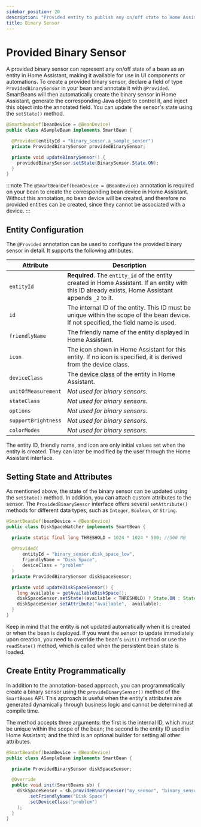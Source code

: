 ```yaml
---
sidebar_position: 20
description: "Provided entity to publish any on/off state to Home Assistant"
title: Binary Sensor
---
```


# Provided Binary Sensor

A provided binary sensor can represent any on/off state of a bean as an entity in Home Assistant, making it available 
for use in UI components or automations. To create a provided binary sensor, declare a field of type `ProvidedBinarySensor` 
in your bean and annotate it with `@Provided`. SmartBeans will then automatically create the binary sensor in Home 
Assistant, generate the corresponding Java object to control it, and inject this object into the annotated field. You 
can update the sensor's state using the `setState()` method.

````java
@SmartBeanDef(beanDevice = @BeanDevice)
public class ASampleBean implements SmartBean {

  @Provided(entityId = "binary_sensor.a_sample_sensor")
  private ProvidedBinarySensor providedBinarySensor;

  private void updateBinarySensor() {
    providedBinarySensor.setState(BinarySensor.State.ON);
  }
}
````

:::note
The `@SmartBeanDef(beanDevice = @BeanDevice)` annotation is required on your bean to create the corresponding bean device 
in Home Assistant. Without this annotation, no bean device will be created, and therefore no provided entities can be 
created, since they cannot be associated with a device.
:::

## Entity Configuration

The `@Provided` annotation can be used to configure the provided binary sensor in detail. It supports the following 
attributes:

| Attribute           | Description                                                                                                                                         |
|---------------------|-----------------------------------------------------------------------------------------------------------------------------------------------------|
| `entityId`          | **Required**. The `entity_id` of the entity created in Home Assistant. If an entity with this ID already exists, Home Assistant appends `_2` to it. |
| `id`                | The internal ID of the entity. This ID must be unique within the scope of the bean device. If not specified, the field name is used.                |
| `friendlyName`      | The friendly name of the entity displayed in Home Assistant.                                                                                        |
| `icon`              | The icon shown in Home Assistant for this entity. If no icon is specified, it is derived from the device class.                                     |
| `deviceClass`       | The [device class](https://www.home-assistant.io/integrations/binary_sensor/#device-class) of the entity in Home Assistant.                         |
| `unitOfMeasurement` | _Not used for binary sensors._                                                                                                                      |
| `stateClass`        | _Not used for binary sensors._                                                                                                                      |
| `options`           | _Not used for binary sensors._                                                                                                                      |
| `supportBrightness` | _Not used for binary sensors._                                                                                                                      |
| `colorModes`        | _Not used for binary sensors._                                                                                                                      |

The entity ID, friendly name, and icon are only initial values set when the entity is created. They can later be 
modified by the user through the Home Assistant interface.

## Setting State and Attributes

As mentioned above, the state of the binary sensor can be updated using the `setState()` method. In addition, you can 
attach custom attributes to the sensor. The `ProvidedBinarySensor` interface offers several `setAttribute()` methods for
different data types, such as `Integer`, `Boolean`, or `String`.

````java
@SmartBeanDef(beanDevice = @BeanDevice)
public class DiskSpaceWatcher implements SmartBean {

  private static final long THRESHOLD = 1024 * 1024 * 500; //500 MB
  
  @Provided(
      entityId = "binary_sensor.disk_space_low",
      friendlyName = "Disk Space",
      deviceClass = "problem"
  )
  private ProvidedBinarySensor diskSpaceSensor;

  private void updateDiskSpaceSensor() {
    long available = getAvailableDiskSpace();
    diskSpaceSensor.setState((available < THRESHOLD) ? State.ON : State.OFF);
    diskSpaceSensor.setAttribute("available",  available);
  }
}
````

Keep in mind that the entity is not updated automatically when it is created or when the bean is deployed. If you want
the sensor to update immediately upon creation, you need to override the bean's `init()` method or use the `readState()`
method, which is called when the persistent bean state is loaded.

## Create Entity Programmatically

In addition to the annotation-based approach, you can programmatically create a binary sensor using the 
`provideBinarySensor()` method of the `SmartBeans` API. This approach is useful when the entity's attributes are 
generated dynamically through business logic and cannot be determined at compile time. 

The method accepts three arguments: the first is the internal ID, which must be unique within the scope of the bean; 
the second is the entity ID used in Home Assistant; and the third is an optional builder for setting all other 
attributes.

````java
@SmartBeanDef(beanDevice = @BeanDevice)
public class ASampleBean implements SmartBean {

  private ProvidedBinarySensor diskSpaceSensor;

  @Override
  public void init(SmartBeans sb) {
    diskSpaceSensor = sb.provideBinarySensor("my_sensor", "binary_sensor.disk_space_low", def -> def
        .setFriendlyName("Disk Space")
        .setDeviceClass("problem")
    );
  }
}
````
